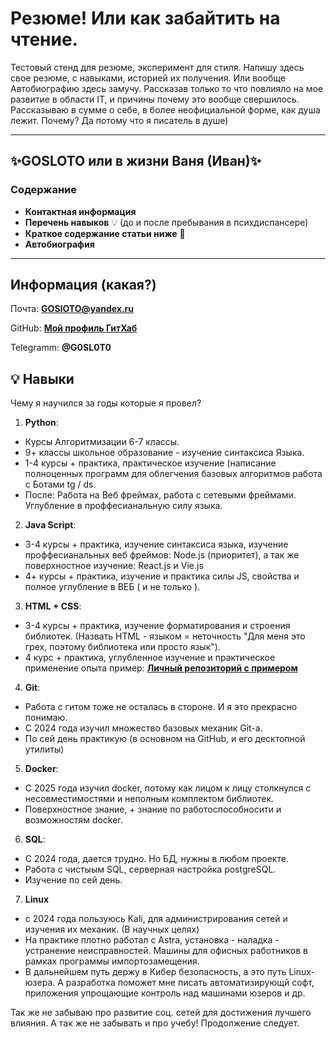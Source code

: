 # Резюме! Или как забайтить на чтение.
Тестовый стенд для резюме, эксперимент для стиля. Напишу здесь свое резюме, с навыками, историей их получения. Или вообще Автобиографию здесь замучу. Рассказав только то что повлияло на мое развитие в области IT, и причины почему это вообще свершилось.
Рассказываю в сумме о себе, в более неофициальной форме, как душа лежит. Почему? Да потому что я писатель в душе)

---

## ✨GOSLOTO или в жизни Ваня (Иван)✨

### Содержание
- **Контактная информация**
- **Перечень навыков** 💡 (до и после пребывания в психдиспансере)
- **Краткое содержание статьи ниже** 📌
- **Автобиография**

---
## Информация (какая?)

Почта: **GOSIOTO@yandex.ru**

GitHub: [**Мой профиль ГитХаб**](https://github.com/G0SL0T0)

Telegramm: **@G0SL0T0**


## 💡 Навыки
Чему я научился за годы которые я провел?
1. **Python**:
- Курсы Алгоритмизации 6-7 классы.
- 9+ классы школьное образование - изучение синтаксиса Языка.
- 1-4 курсы + практика, практическое изучение (написание полноценных программ для облегчения базовых алгоритмов работа с Ботами tg / ds.
- После: Работа на Веб фреймах, работа с сетевыми фреймами. Углубление в проффесианальную силу языка.
2. **Java Script**:
- 3-4 курсы + практика, изучение синтаксиса языка, изучение проффесианальных веб фреймов: Node.js (приоритет), а так же поверхностное изучение: React.js и Vie.js
- 4+ курсы + практика, изучение и практика силы JS, свойства и полное углубление в ВЕБ ( и не только ).
3. **HTML + CSS**:
- 3-4 курсы + практика, изучение форматирования и строения библиотек. (Назвать HTML - языком = неточность "Для меня это грех, поэтому библиотека или просто язык").
- 4 курс + практика, углубленное изучение и практическое применение опыта пример:  [**Личный репозиторий с примером**](https://github.com/G0SL0T0/Stop_Kill_Your_Time)

4. **Git**:
- Работа с гитом тоже не осталась в стороне. И я это прекрасно понимаю.
- С 2024 года изучил множество базовых механик Git-a.
- По сей день практикую (в основном на GitHub, и его десктопной утилиты)

5. **Docker**:
-  С 2025 года изучил docker, потому как лицом к лицу столкнулся с несовместимостями и неполным комплектом библиотек.
-  Поверхностное знание, + знание по работоспособносити и возможностям docker.

6. **SQL**:
- С 2024 года, дается трудно. Но БД, нужны в любом проекте.
- Работа с чистыым SQL, серверная настройка postgreSQL.
- Изучение по сей день.

7. **Linux**
- с 2024 года пользуюсь Kali, для администрирования сетей и изучения их механик. (В научных целях)
- На практике плотно работал с Astra, установка - наладка - устранение неисправностей. Машины для офисных работников в рамках программы импортозамещения.
- В дальнейшем путь держу в Кибер безопасность, а это путь Linux-юзера. А разработка поможет мне писать автоматизирующй софт, приложения упрощающие контроль над машинами юзеров и др.


Так же не забываю про развитие соц. сетей для достижения лучшего влияния. А так же не забывать и про учебу!
Продолжение следует.
